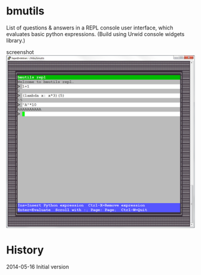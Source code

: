 bmutils
=======

List of questions & answers in a REPL console user interface, which evaluates basic python expressions. 
(Build using Urwid console widgets library.)

screenshot
![bmutils-repl screenshot](https://raw.githubusercontent.com/hartmut27/bmutils/master/screenshots/bmutils-repl-16-05-2014_17-01-45.png?raw=true)

History
=======
2014-05-16   Initial version
